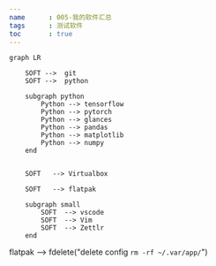 ```yaml
---
name      : 005-我的软件汇总
tags      : 测试软件
toc       : true
---
```




```mermaid
graph LR

    SOFT -->  git
    SOFT -->  python

    subgraph python
        Python --> tensorflow
        Python --> pytorch
        Python --> glances
        Python --> pandas
        Python --> matplotlib
        Python --> numpy
    end


    SOFT   --> Virtualbox

    SOFT   --> flatpak

    subgraph small
        SOFT  --> vscode
        SOFT  --> Vim
        SOFT  --> Zettlr
    end
```

flatpak --> fdelete("delete config `rm -rf ~/.var/app/`")
